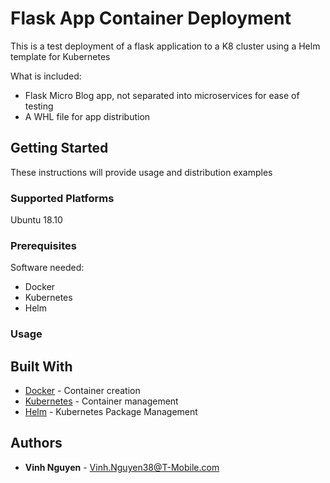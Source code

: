 # Flask App Container Deployment

This is a test deployment of a flask application to a K8 cluster using a Helm template for Kubernetes

What is included:

* Flask Micro Blog app, not separated into microservices for ease of testing
* A WHL file for app distribution

## Getting Started

These instructions will provide usage and distribution examples

### Supported Platforms

Ubuntu 18.10

### Prerequisites

Software needed: 
* Docker
* Kubernetes
* Helm

### Usage



## Built With

* [Docker](https://www.docker.com/) - Container creation
* [Kubernetes](https://kubernetes.io/) - Container management
* [Helm](https://helm.sh/) - Kubernetes Package Management

## Authors

* **Vinh Nguyen** - Vinh.Nguyen38@T-Mobile.com



